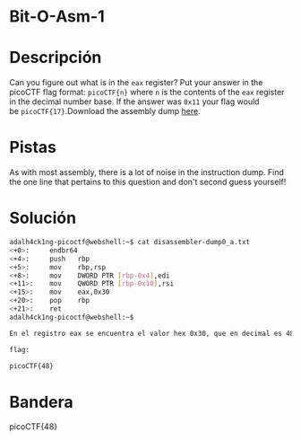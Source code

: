 # Bit-O-Asm-1
# Descripción
Can you figure out what is in the `eax` register? Put your answer in the picoCTF flag format: `picoCTF{n}` where `n` is the contents of the `eax` register in the decimal number base. If the answer was `0x11` your flag would be `picoCTF{17}`.Download the assembly dump [here](https://artifacts.picoctf.net/c/509/disassembler-dump0_a.txt).
# Pistas
As with most assembly, there is a lot of noise in the instruction dump. Find the one line that pertains to this question and don't second guess yourself!
# Solución

```bash
adalh4ck1ng-picoctf@webshell:~$ cat disassembler-dump0_a.txt 
<+0>:     endbr64 
<+4>:     push   rbp
<+5>:     mov    rbp,rsp
<+8>:     mov    DWORD PTR [rbp-0x4],edi
<+11>:    mov    QWORD PTR [rbp-0x10],rsi
<+15>:    mov    eax,0x30
<+20>:    pop    rbp
<+21>:    ret
adalh4ck1ng-picoctf@webshell:~$

En el registro eax se encuentra el valor hex 0x30, que en decimal es 48

flag:

picoCTF{48}
```

# Bandera
picoCTF{48}